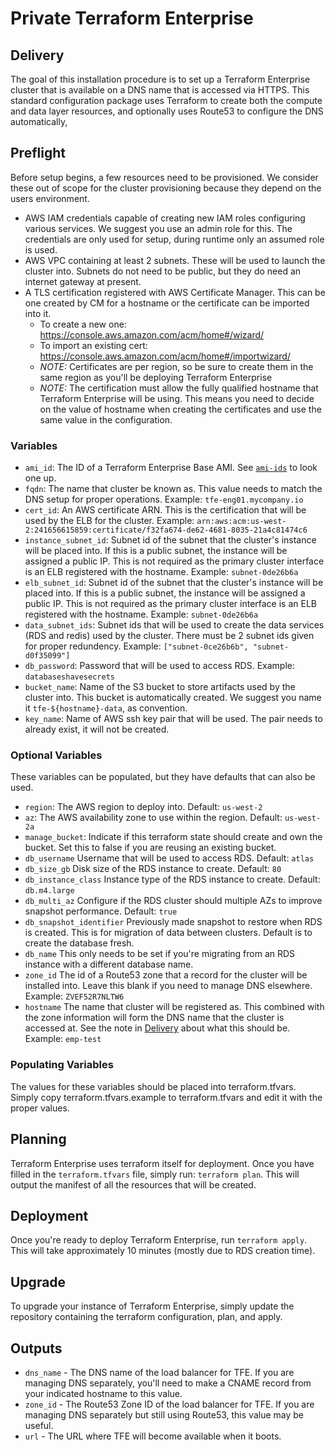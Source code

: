 # Private Terraform Enterprise

## Delivery

The goal of this installation procedure is to set up a Terraform Enterprise
cluster that is available on a DNS name that is accessed via HTTPS. This
standard configuration package uses Terraform to create both the compute and data layer resources, and optionally uses Route53 to configure the DNS automatically,

## Preflight

Before setup begins, a few resources need to be provisioned. We consider
these out of scope for the cluster provisioning because they depend
on the users environment.

* AWS IAM credentials capable of creating new IAM roles configuring various services. We suggest you use an admin role for this. The credentials are only used for setup, during runtime only an assumed role is used.
* AWS VPC containing at least 2 subnets. These will be used to launch the cluster into. Subnets do not need to be public, but they do need an internet gateway at present.
* A TLS certification registered with AWS Certificate Manager. This can be one created by CM for a hostname or the certificate can be imported into it.
  * To create a new one: https://console.aws.amazon.com/acm/home#/wizard/
  * To import an existing cert: https://console.aws.amazon.com/acm/home#/importwizard/
  * *NOTE:* Certificates are per region, so be sure to create them in the same region as you'll be deploying Terraform Enterprise
  * *NOTE:* The certification must allow the fully qualified hostname that Terraform Enterprise will be using. This means you need to decide on the value of hostname when creating the certificates and use the same value in the configuration.


### Variables

* `ami_id`: The ID of a Terraform Enterprise Base AMI. See [`ami-ids`](../docs/ami-ids.md) to look one up.
* `fqdn`: The name that cluster be known as. This value needs to match the DNS setup for proper operations. Example: `tfe-eng01.mycompany.io`
* `cert_id`: An AWS certificate ARN. This is the certification that will be used by the ELB for the cluster. Example: `arn:aws:acm:us-west-2:241656615859:certificate/f32fa674-de62-4681-8035-21a4c81474c6`
* `instance_subnet_id`: Subnet id of the subnet that the cluster's instance will be placed into. If this is a public subnet, the instance will be assigned a public IP. This is not required as the primary cluster interface is an ELB registered with the hostname. Example: `subnet-0de26b6a`
* `elb_subnet_id`: Subnet id of the subnet that the cluster's instance will be placed into. If this is a public subnet, the instance will be assigned a public IP. This is not required as the primary cluster interface is an ELB registered with the hostname. Example: `subnet-0de26b6a`
* `data_subnet_ids`: Subnet ids that will be used to create the data services (RDS and redis) used by the cluster. There must be 2 subnet ids given for proper redundency. Example: `["subnet-0ce26b6b", "subnet-d0f35099"]`
* `db_password`: Password that will be used to access RDS. Example: `databaseshavesecrets`
* `bucket_name`: Name of the S3 bucket to store artifacts used by the cluster into. This bucket is automatically created. We suggest you name it `tfe-${hostname}-data`, as convention.
* `key_name`: Name of AWS ssh key pair that will be used. The pair needs to already exist, it will not be created.

### Optional Variables

These variables can be populated, but they have defaults that can also be used.

* `region`: The AWS region to deploy into. Default: `us-west-2`
* `az`: The AWS availability zone to use within the region. Default: `us-west-2a`
* `manage_bucket`: Indicate if this terraform state should create and own the bucket. Set this to false if you are reusing an existing bucket.
* `db_username` Username that will be used to access RDS. Default: `atlas`
* `db_size_gb` Disk size of the RDS instance to create. Default: `80`
* `db_instance_class` Instance type of the RDS instance to create. Default: `db.m4.large`
* `db_multi_az` Configure if the RDS cluster should multiple AZs to improve snapshot performance. Default: `true`
* `db_snapshot_identifier` Previously made snapshot to restore when RDS is created. This is for migration of data between clusters. Default is to create the database fresh.
* `db_name` This only needs to be set if you're migrating from an RDS instance with a different database name.
* `zone_id` The id of a Route53 zone that a record for the cluster will be installed into. Leave this blank if you need to manage DNS elsewhere. Example: `ZVEF52R7NLTW6`
* `hostname` The name that cluster will be registered as. This combined with the zone information will form the DNS name that the cluster is accessed at. See the note in [Delivery](#Delivery) about what this should be. Example: `emp-test`

### Populating Variables

The values for these variables should be placed into terraform.tfvars. Simply copy terraform.tfvars.example to terraform.tfvars and edit it with the proper values.

## Planning

Terraform Enterprise uses terraform itself for deployment. Once you have filled in the `terraform.tfvars` file, simply run: `terraform plan`. This will output the manifest of all the resources that will be created.

## Deployment

Once you're ready to deploy Terraform Enterprise, run `terraform apply`. This will take approximately 10 minutes (mostly due to RDS creation time).

## Upgrade

To upgrade your instance of Terraform Enterprise, simply update the repository containing the terraform configuration, plan, and apply.

## Outputs

* `dns_name` - The DNS name of the load balancer for TFE. If you are managing
   DNS separately, you'll need to make a CNAME record from your indicated
   hostname to this value.
* `zone_id` - The Route53 Zone ID of the load balancer for TFE. If you are
   managing DNS separately but still using Route53, this value may be useful.
* `url` - The URL where TFE will become available when it boots.

